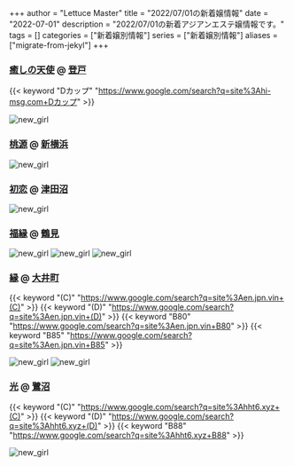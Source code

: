 +++
author = "Lettuce Master"
title = "2022/07/01の新着嬢情報"
date = "2022-07-01"
description = "2022/07/01の新着アジアンエステ嬢情報です。"
tags = []
categories = ["新着嬢別情報"]
series = ["新着嬢別情報"]
aliases = ["migrate-from-jekyl"]
+++
### [癒しの天使](http://hi-msg.com/iyashitenshi/) @ [登戸](/post/noborito)
{{< keyword "Dカップ" "https://www.google.com/search?q=site%3Ahi-msg.com+Dカップ" >}} 

![new_girl](https://i.imgur.com/6vjlNPc.jpeg)
### [桃源](http://www.momogen.esthejp.com/) @ [新横浜](/post/shinyokohama)


![new_girl](https://i.imgur.com/v8TQKxn.jpeg)
### [初恋](https://hatukoi.est.cm/) @ [津田沼](/post/tsudanuma)


![new_girl](https://hatukoi.est.cm/photos/202206/220630145gvb2.jpeg)
### [福縁](https://www.fukuen.in/) @ [鶴見](/post/tsurumi)


![new_girl](https://www.fukuen.in/img/camp/20220701_dx.png)
![new_girl](https://www.fukuen.in/img/camp/20220701_sp.png)
![new_girl](https://www.fukuen.in/img/char/sun.gif)
### [縁](https://en.jpn.vin/) @ [大井町](/post/oimachi)
{{< keyword "(C)" "https://www.google.com/search?q=site%3Aen.jpn.vin+(C)" >}} {{< keyword "(D)" "https://www.google.com/search?q=site%3Aen.jpn.vin+(D)" >}} {{< keyword "B80" "https://www.google.com/search?q=site%3Aen.jpn.vin+B80" >}} {{< keyword "B85" "https://www.google.com/search?q=site%3Aen.jpn.vin+B85" >}} 

![new_girl](https://en.jpn.vin/photos/sites/76/2022/06/2022063003330556.jpg_300X450.jpg)
![new_girl](https://en.jpn.vin/photos/sites/76/2022/06/2022063003354263.jpg_300X450.jpg)
### [光](http://hht6.xyz/) @ [鷺沼](/post/saginuma)
{{< keyword "(C)" "https://www.google.com/search?q=site%3Ahht6.xyz+(C)" >}} {{< keyword "(D)" "https://www.google.com/search?q=site%3Ahht6.xyz+(D)" >}} {{< keyword "B88" "https://www.google.com/search?q=site%3Ahht6.xyz+B88" >}} 

![new_girl](https://i.imgur.com/L1roPIX.jpeg)
